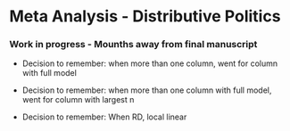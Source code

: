 # Meta Analysis - Distributive Politics

### Work in progress - Mounths away from final manuscript

- Decision to remember: when more than one column, went for column with full model

- Decision to remember: when more than one column with full model, went for column with largest n

- Decision to remember: When RD, local linear

